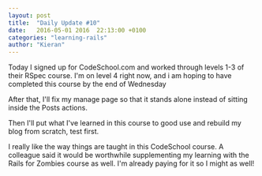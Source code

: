 ```yaml
---
layout: post
title:  "Daily Update #10"
date:   2016-05-01 2016  22:13:00 +0100
categories: "learning-rails"
author: "Kieran"
---
```

Today I signed up for CodeSchool.com and worked through levels 1-3 of their RSpec course. I'm on level 4 right now, and i am hoping to have completed this course by the end of Wednesday

After that, I'll fix my manage page so that it stands alone instead of sitting inside the Posts actions.

Then I'll put what I've learned in this course to good use and rebuild my blog from scratch, test first.

I really like the way things are taught in this CodeSchool course. A colleague said it would be worthwhile supplementing my learning with the Rails for Zombies course as well. I'm already paying for it so I might as well!

